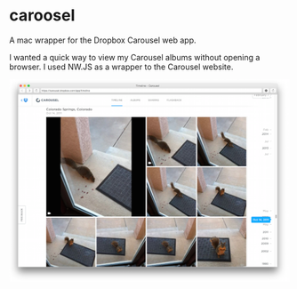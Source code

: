 # caroosel
A mac wrapper for the Dropbox Carousel web app.

I wanted a quick way to view my Carousel albums without opening a browser.  I used NW.JS as a wrapper to the Carousel website.

![Screenshot](/Docs/images/screenshot.png?raw=true "Screenshot")
